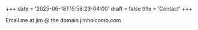 +++
date = '2025-06-18T15:58:23-04:00'
draft = false
title = 'Contact'
+++

Email me at jim @ the domain jimholcomb.com

